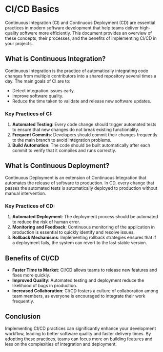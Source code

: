 # CI/CD Basics

Continuous Integration (CI) and Continuous Deployment (CD) are essential practices in modern software development that help teams deliver high-quality software more efficiently. This document provides an overview of these concepts, their processes, and the benefits of implementing CI/CD in your projects.

## What is Continuous Integration?

Continuous Integration is the practice of automatically integrating code changes from multiple contributors into a shared repository several times a day. The main goals of CI are to:

- Detect integration issues early.
- Improve software quality.
- Reduce the time taken to validate and release new software updates.

### Key Practices of CI:

1. **Automated Testing**: Every code change should trigger automated tests to ensure that new changes do not break existing functionality.
2. **Frequent Commits**: Developers should commit their changes frequently to the main branch to avoid integration problems.
3. **Build Automation**: The code should be built automatically after each commit to verify that it compiles and runs correctly.

## What is Continuous Deployment?

Continuous Deployment is an extension of Continuous Integration that automates the release of software to production. In CD, every change that passes the automated tests is automatically deployed to production without manual intervention.

### Key Practices of CD:

1. **Automated Deployment**: The deployment process should be automated to reduce the risk of human error.
2. **Monitoring and Feedback**: Continuous monitoring of the application in production is essential to quickly identify and resolve issues.
3. **Rollback Mechanisms**: Implementing rollback strategies ensures that if a deployment fails, the system can revert to the last stable version.

## Benefits of CI/CD

- **Faster Time to Market**: CI/CD allows teams to release new features and fixes more quickly.
- **Improved Quality**: Automated testing and deployment reduce the likelihood of bugs in production.
- **Increased Collaboration**: CI/CD fosters a culture of collaboration among team members, as everyone is encouraged to integrate their work frequently.

## Conclusion

Implementing CI/CD practices can significantly enhance your development workflow, leading to better software quality and faster delivery times. By adopting these practices, teams can focus more on building features and less on the complexities of integration and deployment.